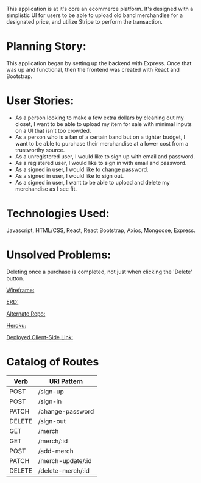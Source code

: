 This application is at it's core an ecommerce platform.  It's designed with a simplistic UI for users to be able to upload old band merchandise for a designated price, and utilize Stripe to perform the transaction.

# Planning Story:
This application began by setting up the backend with Express.  Once that was up and functional, then the frontend was created with React and Bootstrap.

# User Stories:
* As a person looking to make a few extra dollars by cleaning out my closet, I want to be able to upload my item for sale with minimal inputs on a UI that isn't too crowded.
* As a person who is a fan of a certain band but on a tighter budget, I want to be able to purchase their merchandise at a lower cost from a trustworthy source.
* As a unregistered user, I would like to sign up with email and password.
* As a registered user, I would like to sign in with email and password.
* As a signed in user, I would like to change password.
* As a signed in user, I would like to sign out.
* As a signed in user, I want to be able to upload and delete my merchandise as I see fit.

# Technologies Used:
Javascript, HTML/CSS, React, React Bootstrap, Axios, Mongoose, Express.

# Unsolved Problems:
Deleting once a purchase is completed, not just when clicking the 'Delete' button.

[Wireframe:](https://imgur.com/7KitEdD)

[ERD:](https://imgur.com/a/Xu5Wb5G)

[Alternate Repo:](https://github.com/kmvenez/merchzoid-api)

[Heroku:](https://thawing-earth-07651.herokuapp.com/)

[Deployed Client-Side Link:](https://kmvenez.github.io/merchzoid-client/#/)

# Catalog of Routes
Verb         |	URI Pattern
------------ | -------------
POST | /sign-up
POST | /sign-in
PATCH | /change-password
DELETE | /sign-out
GET  |  /merch
GET | /merch/:id
POST | /add-merch
PATCH | /merch-update/:id
DELETE | /delete-merch/:id
